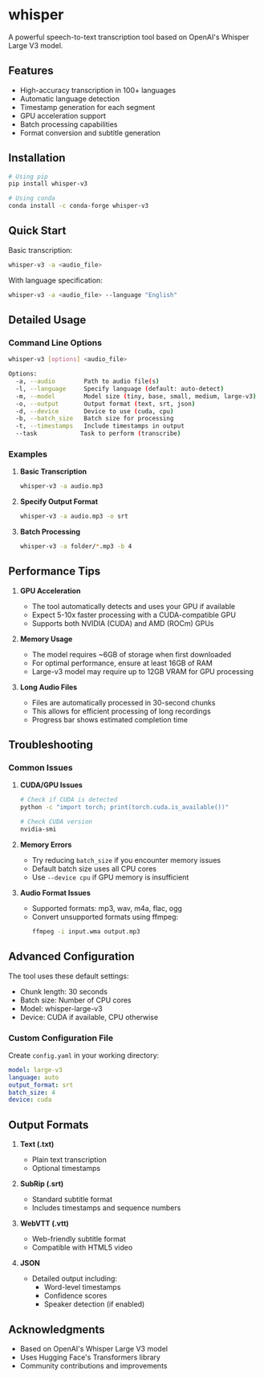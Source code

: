 # whisper

A powerful speech-to-text transcription tool based on OpenAI's Whisper Large V3 model.

## Features

- High-accuracy transcription in 100+ languages
- Automatic language detection
- Timestamp generation for each segment
- GPU acceleration support
- Batch processing capabilities
- Format conversion and subtitle generation

## Installation

```bash
# Using pip
pip install whisper-v3

# Using conda
conda install -c conda-forge whisper-v3
```

## Quick Start

Basic transcription:
```bash
whisper-v3 -a <audio_file>
```

With language specification:
```bash
whisper-v3 -a <audio_file> --language "English"
```

## Detailed Usage

### Command Line Options

```bash
whisper-v3 [options] <audio_file>

Options:
  -a, --audio        Path to audio file(s)
  -l, --language     Specify language (default: auto-detect)
  -m, --model        Model size (tiny, base, small, medium, large-v3)
  -o, --output       Output format (text, srt, json)
  -d, --device       Device to use (cuda, cpu)
  -b, --batch_size   Batch size for processing
  -t, --timestamps   Include timestamps in output
  --task            Task to perform (transcribe)
```

### Examples

1. **Basic Transcription**
   ```bash
   whisper-v3 -a audio.mp3
   ```

2. **Specify Output Format**
   ```bash
   whisper-v3 -a audio.mp3 -o srt
   ```

3. **Batch Processing**
   ```bash
   whisper-v3 -a folder/*.mp3 -b 4
   ```

## Performance Tips

1. **GPU Acceleration**
   - The tool automatically detects and uses your GPU if available
   - Expect 5-10x faster processing with a CUDA-compatible GPU
   - Supports both NVIDIA (CUDA) and AMD (ROCm) GPUs

2. **Memory Usage**
   - The model requires ~6GB of storage when first downloaded
   - For optimal performance, ensure at least 16GB of RAM
   - Large-v3 model may require up to 12GB VRAM for GPU processing

3. **Long Audio Files**
   - Files are automatically processed in 30-second chunks
   - This allows for efficient processing of long recordings
   - Progress bar shows estimated completion time

## Troubleshooting

### Common Issues

1. **CUDA/GPU Issues**
   ```bash
   # Check if CUDA is detected
   python -c "import torch; print(torch.cuda.is_available())"
   
   # Check CUDA version
   nvidia-smi
   ```

2. **Memory Errors**
   - Try reducing `batch_size` if you encounter memory issues
   - Default batch size uses all CPU cores
   - Use `--device cpu` if GPU memory is insufficient

3. **Audio Format Issues**
   - Supported formats: mp3, wav, m4a, flac, ogg
   - Convert unsupported formats using ffmpeg:
     ```bash
     ffmpeg -i input.wma output.mp3
     ```

## Advanced Configuration

The tool uses these default settings:
- Chunk length: 30 seconds
- Batch size: Number of CPU cores
- Model: whisper-large-v3
- Device: CUDA if available, CPU otherwise

### Custom Configuration File

Create `config.yaml` in your working directory:
```yaml
model: large-v3
language: auto
output_format: srt
batch_size: 4
device: cuda
```

## Output Formats

1. **Text (.txt)**
   - Plain text transcription
   - Optional timestamps

2. **SubRip (.srt)**
   - Standard subtitle format
   - Includes timestamps and sequence numbers

3. **WebVTT (.vtt)**
   - Web-friendly subtitle format
   - Compatible with HTML5 video

4. **JSON**
   - Detailed output including:
     - Word-level timestamps
     - Confidence scores
     - Speaker detection (if enabled)

## Acknowledgments

- Based on OpenAI's Whisper Large V3 model
- Uses Hugging Face's Transformers library
- Community contributions and improvements